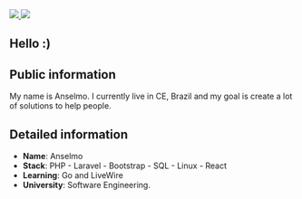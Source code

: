 <div>
    <a target='_blank' href="https://www.threads.net/@anselmolopess_">
        <img src="https://img.shields.io/badge/Threads-000000?style=for-the-badge&logo=Threads&logoColor=white">
    </a>
    <a target='_blank' href="https://linkedin.com/in/anselmolopess">
        <img src="https://img.shields.io/badge/LinkedIn-0077B5?style=for-the-badge&logo=linkedin&logoColor=white">
    </a>
</div>

## Hello :)

## Public information

My name is Anselmo. I currently live in CE, Brazil and my goal is create a lot of solutions to help people.

## Detailed information

* **Name**: Anselmo
* **Stack**: PHP - Laravel - Bootstrap - SQL - Linux - React
* **Learning**: Go and LiveWire
* **University**: Software Engineering.
